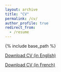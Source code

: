 ```yaml
---
layout: archive
title: "CV"
permalink: /cv/
author_profile: true
redirect_from:
  - /resume
---
```


{% include base_path %}

<a href="files/CV.pdf">Download CV (in English)</a>



[Download CV (in French)](files/CV_fr.pdf)
